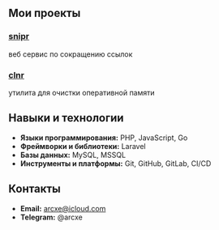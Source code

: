 ## Мои проекты

### [snipr](https://github.com/apiterov/snipr)

веб сервис по сокращению ссылок

### [clnr](https://github.com/apiterov/clnr)

утилита для очистки оперативной памяти

## Навыки и технологии

- **Языки программирования:** PHP, JavaScript, Go
- **Фреймворки и библиотеки:** Laravel
- **Базы данных:** MySQL, MSSQL
- **Инструменты и платформы:** Git, GitHub, GitLab, CI/CD

## Контакты

- **Email:** arcxe@icloud.com
- **Telegram:** @arcxe

